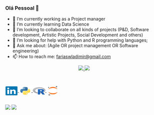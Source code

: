 ### Olá Pessoal 👋

- 🔭 I’m currently working as a Project manager
- 🌱 I’m currently learning Data Science
- 👯 I’m looking to collaborate on all kinds of projects (P&D, Software development, Artistic Projects, Social Development and others)
- 🤔 I’m looking for help with Python and R programming languages;
- 💬 Ask me about: (Agile OR project management OR Software engineering)
- 📫 How to reach me: fariaswladimir@gmail.com

<div align="center">
  <a href="https://github.com/fariaswladimir">
  <img height="180em" src="https://github-readme-stats.vercel.app/api?username=fariaswladimir&show_icons=true&theme=dracula&include_all_commits=true&count_private=true"/>
  <img height="180em" src="https://github-readme-stats.vercel.app/api/top-langs/?username=fariaswladimir&layout=compact&langs_count=7&theme=dracula"/>
</div>

  ##
  
<div style="display: inline_block"><br>
  <img align="center" alt="Wlad-linkedin" height="30" width="40" src="https://raw.githubusercontent.com/devicons/devicon/master/icons/linkedin/linkedin-original.svg">
  <img align="center" alt="Wlad-Python" height="30" width="40" src="https://raw.githubusercontent.com/devicons/devicon/master/icons/python/python-original.svg">
  <img align="center" alt="Wlad-R" height="30" width="40" src="https://raw.githubusercontent.com/devicons/devicon/master/icons/r/r-original.svg">
  <img align="center" alt="Wlad-jupyter" height="30" width="40" src="https://raw.githubusercontent.com/devicons/devicon/master/icons/jupyter/jupyter-original.svg">

</div>
  
  ##
 
<div> 
  <a href = "mailto:fariaswladimir@gmail.com"><img src="https://img.shields.io/badge/-Gmail-%23333?style=for-the-badge&logo=gmail&logoColor=white" target="_blank"></a>
  <a href="https://www.linkedin.com/in/wladimirfarias/" target="_blank"><img src="https://img.shields.io/badge/-LinkedIn-%230077B5?style=for-the-badge&logo=linkedin&logoColor=white" target="_blank"></a> 
</div>

  
  
